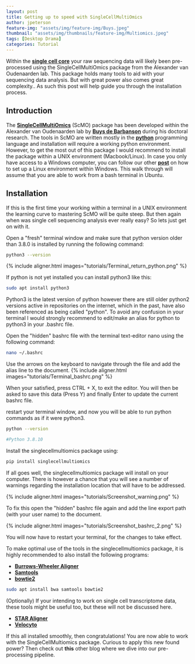 ```yaml
---
layout: post
title: Getting up to speed with SingleCellMultiOmics  
author: jpeterson
feature-img: "assets/img/feature-img/Buys.jpeg"
thumbnail: "assets/img/thumbnails/feature-img/Multiomics.jpeg"
tags: [Desktop Drama]
categories: Tutorial
---
```


Within the [**single cell core**](https://www.singlecellcore.eu/) your raw sequencing data will likely been pre-processed using the SingleCellMultiOmics package from the Alexander van Oudenaarden lab. This package holds many tools to aid with your sequencing data analysis. But with great power also comes great complexity.. As such this post will help guide you through the installation process.

## Introduction

The [**SingleCellMultiOmics**](https://github.com/BuysDB/SingleCellMultiOmics/tree/master) (ScMO) package has been developed within the Alexander van Oudenaarden lab by [**Buys de Barbanson**](https://github.com/BuysDB) during his doctoral research. The tools in ScMO are written mostly in the [**python**](https://www.python.org/) programming language and installation will require a working python environment. However, to get the most out of this package I would recommend to install the package within a UNIX environment (Macbook/Linux). In case you only have access to a Windows computer, you can follow our other [**post**](https://j-ptrson.github.io/Single-Cell-Core/tutorial/2023/03/10/Linux-on-Windows.html) on how to set up a Linux environment within Windows. This walk through will assume that you are able to work from a bash terminal in Ubuntu.

## Installation

If this is the first time your working within a terminal in a UNIX environment the learning curve to mastering ScMO will be quite steep. But then again when was single cell sequencing analysis ever really easy? So lets just get on with it.

Open a "fresh" terminal window and make sure that python version older than 3.8.0 is installed by running the following command:

``` bash
python3 --version
```

{% include aligner.html images="tutorials/Terminal_return_python.png" %}

If python is not yet installed you can install python3 like this:

``` bash
sudo apt install python3
```

Python3 is the latest version of python however there are still older python2 versions active in repositories on the internet, which in the past, have also been referenced as being called "python". To avoid any confusion in your terminal I would strongly recommend to edit/make an alias for python to python3 in your .bashrc file.

Open the "hidden" bashrc file with the terminal text-editor nano using the following command:

``` bash
nano ~/.bashrc
```

Use the arrows on the keyboard to navigate through the file and add the alias line to the document.
{% include aligner.html images="tutorials/Terminal_bashrc.png" %}

When your satisfied, press CTRL + X, to exit the editor. You will then be asked to save this data (Press Y) and finally Enter to update the current bashrc file.

restart your terminal window, and now you will be able to run python commands as if it were python3.

``` bash
python --version

#Python 3.8.10
```

Install the singlecellmultiomics package using:

``` bash
pip install singlecellmultiomics
```

If all goes well, the singlecellmultiomics package will install on your computer. There is however a chance that you will see a number of warnings regarding the installation location that will have to be addressed.

{% include aligner.html images="tutorials/Screenshot_warning.png" %}

To fix this open the "hidden" bashrc file again and add the line export path (with your user name) to the document.

{% include aligner.html images="tutorials/Screenshot_bashrc_2.png" %}

You will now have to restart your terminal, for the changes to take effect.

To make optimal use of the tools in the singlecellmultiomics package, it is highly recommended to also install the following programs:

-   [**Burrows-Wheeler Aligner**](https://bio-bwa.sourceforge.net/)
-   [**Samtools**](http://www.htslib.org/)
-   [**bowtie2**](https://bowtie-bio.sourceforge.net/bowtie2/index.shtml)

``` bash
sudo apt install bwa samtools bowtie2
```

(Optionally) If your intending to work on single cell transcriptome data, these tools might be useful too, but these will not be discussed here.

-   [**STAR Aligner**](http://alexdobin.github.io/STAR/)
-   [**Velocyto**](https://velocyto.org/velocyto.py/)

If this all installed smoothly, then congratulations! You are now able to work with the SingleCellMultiomics package. Curious to apply this new found power? Then check out **this** other blog where we dive into our pre-processing pipeline.
